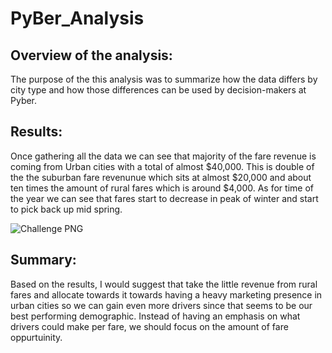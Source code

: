 # PyBer_Analysis
## Overview of the analysis: 
The purpose of the this analysis was to summarize how the data differs by city type and how those differences can be used by decision-makers at Pyber.  
## Results: 
Once gathering all the data we can see that majority of the fare revenue is coming from Urban cities with a total of almost $40,000. This is double of the 
the suburban fare revenunue which sits at almost $20,000 and about ten times the amount of rural fares which is around $4,000. As for time of the year we can
see that fares start to decrease in peak of winter and start to pick back up mid spring.

![Challenge PNG](https://user-images.githubusercontent.com/106290370/176610020-0e3d0ece-492a-4aa6-9d72-2b45f4d4ddfa.png)

## Summary: 
Based on the results, I would suggest that take the little revenue from rural fares and allocate towards it towards having a heavy marketing presence in urban 
cities so we can gain even more drivers since that seems to be our best performing demographic. Instead of having an emphasis on what drivers could make per fare, 
we should focus on the amount of fare oppurtuinity.   
